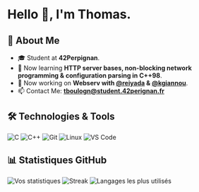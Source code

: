 # Hello 👋, I'm **Thomas**.

## 🌟 About Me
- 🎓 Student at **42Perpignan**.
- 🌱 Now learning **HTTP server bases, non-blocking network programming & configuration parsing in C++98**.
- 🔭 Now working on **Webserv with [@reiyada](https://github.com/reiyada) & [@kgiannou](https://github.com/k-giannou)**.
- 📫 Contact Me: **tboulogn@student.42perignan.fr**

## 🛠️ Technologies & Tools
![C](https://img.shields.io/badge/C-A8B9CC?style=for-the-badge&logo=c&logoColor=white)
![C++](https://img.shields.io/badge/C++-00599C?style=for-the-badge&logo=c%2b%2b&logoColor=white)
![Git](https://img.shields.io/badge/Git-F05032?style=for-the-badge&logo=git&logoColor=white)
![Linux](https://img.shields.io/badge/Linux-FCC624?style=for-the-badge&logo=linux&logoColor=black)
![VS Code](https://img.shields.io/badge/VSCode-007ACC?style=for-the-badge&logo=visual-studio-code&logoColor=white)

## 📊 Statistiques GitHub
![Vos statistiques](https://github-readme-stats.vercel.app/api?username=tboulogn&theme=gotham&show_icons=true&hide_border=true&count_private=true)
![Streak](https://github-readme-streak-stats.herokuapp.com/?user=tboulogn&theme=gotham&hide_border=true)
![Langages les plus utilisés](https://github-readme-stats.vercel.app/api/top-langs/?username=tboulogn&theme=gotham&show_icons=true&hide_border=true&layout=compact)
